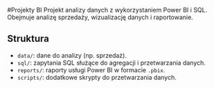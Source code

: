 
#Projekty BI
Projekt analizy danych z wykorzystaniem Power BI i SQL. Obejmuje analizę sprzedaży, wizualizację danych i raportowanie.

## Struktura
- `data/`: dane do analizy (np. sprzedaż).
- `sql/`: zapytania SQL służące do agregacji i przetwarzania danych.
- `reports/`: raporty usługi Power BI w formacie `.pbix`.
- `scripts/`: dodatkowe skrypty do przetwarzania danych.